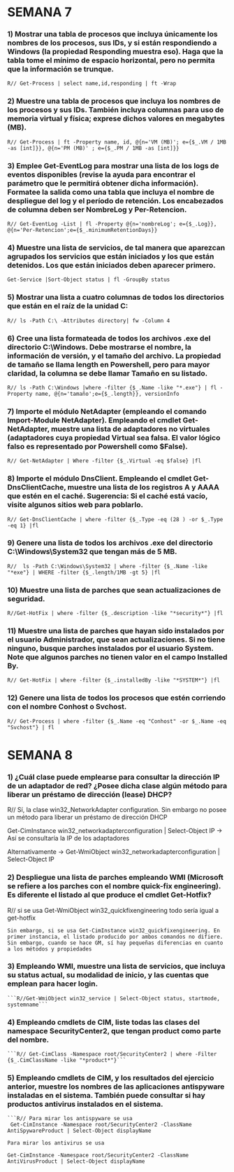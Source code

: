 # SEMANA 7
	
  ### 1) Mostrar una tabla de procesos que incluya únicamente los nombres de los procesos, sus IDs, y si están respondiendo a Windows (la propiedad Responding muestra eso). Haga que la tabla tome el mínimo de espacio horizontal, pero no permita que la información se trunque.
	
```R// Get-Process | select name,id,responding | ft -Wrap```
	
### 2) Muestre una tabla de procesos que incluya los nombres de los procesos y sus IDs. También incluya columnas para uso de memoria virtual y física; exprese dichos valores en megabytes (MB).

```R// Get-Process | ft -Property name, id, @{n='VM (MB)'; e={$_.VM / 1MB -as [int]}}, @{n='PM (MB)' ; e={$_.PM / 1MB -as [int]}}```
	
### 3) Emplee Get-EventLog para mostrar una lista de los logs de eventos disponibles (revise la ayuda para encontrar el parámetro que le permitirá obtener dicha información). Formatee la salida como una tabla que incluya el nombre de despliegue del log y el período de retención. Los encabezados de columna deben ser NombreLog y Per-Retencion.

```R// Get-EventLog -List | fl -Property @{n='nombreLog'; e={$_.Log}}, @{n='Per-Retencion';e={$_.minimumRetentionDays}} ```
	
### 4) Muestre una lista de servicios, de tal manera que aparezcan agrupados los servicios que están iniciados y los que están detenidos. Los que están iniciados deben aparecer primero.

```Get-Service |Sort-Object status | fl -GroupBy status ```
	
### 5) Mostrar una lista a cuatro columnas de todos los directorios que están en el raíz de la unidad C:

```R// ls -Path C:\ -Attributes directory| fw -Column 4 ```
	
### 6) Cree una lista formateada de todos los archivos .exe del directorio C:\Windows. Debe mostrarse el nombre, la información de versión, y el tamaño del archivo. La propiedad de tamaño se llama length en Powershell, pero para mayor claridad, la columna se debe llamar Tamaño en su listado.
```R// ls -Path C:\Windows |where -filter {$_.Name -like "*.exe"} | fl -Property name, @{n='tamaño';e={$_.length}}, versionInfo```

### 7) Importe el módulo NetAdapter (empleando el comando Import-Module NetAdapter). Empleando el cmdlet Get-NetAdapter, muestre una lista de adaptadores no virtuales (adaptadores cuya propiedad Virtual sea falsa. El valor lógico falso es representado por Powershell como $False).
	
```R// Get-NetAdapter | Where -filter {$_.Virtual -eq $false} |fl ```
	
### 8) Importe el módulo DnsClient. Empleando el cmdlet Get-DnsClientCache, muestre una lista de los registros A y AAAA que estén en el caché. Sugerencia: Si el caché está vacío, visite algunos sitios web para poblarlo.
	
```R// Get-DnsClientCache | where -filter {$_.Type -eq (28 ) -or $_.Type -eq 1} |fl ```
	
### 9) Genere una lista de todos los archivos .exe del directorio C:\Windows\System32 que tengan más de 5 MB.

```R//  ls -Path C:\Windows\System32 | where -filter {$_.Name -like "*exe"} | WHERE -filter {$_.length/1MB -gt 5} |fl ```
	
### 10) Muestre una lista de parches que sean actualizaciones de seguridad.

```R//Get-HotFix | where -filter {$_.description -like "*security*"} |fl ```
	
### 11) Muestre una lista de parches que hayan sido instalados por el usuario Administrador, que sean actualizaciones. Si no tiene ninguno, busque parches instalados por el usuario System. Note que algunos parches no tienen valor en el campo Installed By.
	
```R// Get-HotFix | where -filter {$_.installedBy -like "*SYSTEM*"} |fl```
	
### 12) Genere una lista de todos los procesos que estén corriendo con el nombre Conhost o Svchost.
	
```R// Get-Process | where -filter {$_.Name -eq "Conhost" -or $_.Name -eq "Svchost"} | fl ```
  
# SEMANA 8
### 1) ¿Cuál clase puede emplearse para consultar la dirección IP de un adaptador de red? ¿Posee dicha clase algún método para liberar un préstamo de dirección (lease) DHCP?
R// Sí, la clase win32_NetworkAdapter configuration. Sin embargo no posee un método para liberar un préstamo de dirección DHCP
	
Get-CimInstance win32_networkadapterconfiguration | Select-Object IP -> Así se consultaría la IP de los adaptadores
	
Alternativamente -> Get-WmiObject  win32_networkadapterconfiguration | Select-Object IP

### 2) Despliegue una lista de parches empleando WMI (Microsoft se refiere a los parches con el nombre quick-fix engineering). Es diferente el listado al que produce el cmdlet Get-Hotfix?
	
R//
	si se usa  Get-WmiObject win32_quickfixengineering todo sería igual a get-hotfix
	
	Sin embargo, si se usa Get-CimInstance win32_quickfixengineering. En primer instancia, el listado producido por ambos comandos no difiere. Sin embargo, cuando se hace GM, sí hay pequeñas diferencias en cuanto a los métodos y propiedades
### 3)  Empleando WMI, muestre una lista de servicios, que incluya su status actual, su modalidad de inicio, y las cuentas que emplean para hacer login.
	
	```R//Get-WmiObject win32_service | Select-Object status, startmode, systemname```
	
### 4) Empleando cmdlets de CIM, liste todas las clases del namespace SecurityCenter2, que tengan product como parte del nombre.

	```R// Get-CimClass -Namespace root/SecurityCenter2 | where -Filter {$_.CimClassName -like "*product*"}```
	
### 5) Empleando cmdlets de CIM, y los resultados del ejercicio anterior, muestre los nombres de las aplicaciones antispyware instaladas en el sistema. También puede consultar si hay productos antivirus instalados en el sistema.
	
	```R// Para mirar los antispyware se usa
	 Get-CimInstance -Namespace root/SecurityCenter2 -ClassName AntiSpywareProduct | Select-Object displayName
	
	Para mirar los antivirus se usa
	
	Get-CimInstance -Namespace root/SecurityCenter2 -ClassName AntiVirusProduct | Select-Object displayName
 ```
